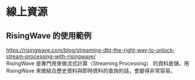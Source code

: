 # 線上資源

## RisingWave 的使用範例
https://risingwave.com/blog/streaming-dbt-the-right-way-to-unlock-stream-processing-with-risingwave/  
RisingWave 是專門用來做流式計算（Streaming Processing） 的資料倉儲，用 RisingWave 來做結合歷史資料與即時資料的查詢的話，會變得非常容易。

